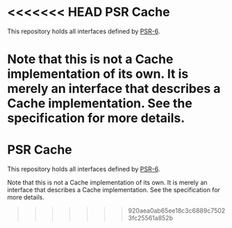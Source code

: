 <<<<<<< HEAD
PSR Cache
=========

This repository holds all interfaces defined by
[PSR-6](http://www.php-fig.org/psr/psr-6/).

Note that this is not a Cache implementation of its own. It is merely an
interface that describes a Cache implementation. See the specification for more 
details.
=======
PSR Cache
=========

This repository holds all interfaces defined by
[PSR-6](http://www.php-fig.org/psr/psr-6/).

Note that this is not a Cache implementation of its own. It is merely an
interface that describes a Cache implementation. See the specification for more 
details.
>>>>>>> 920aea0ab65ee18c3c6889c75023fc25561a852b
